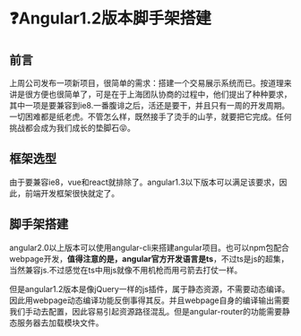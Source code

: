 # ❓Angular1.2版本脚手架搭建

## 前言

上周公司发布一项新项目，很简单的需求：搭建一个交易展示系统而已。按道理来讲是很方便也很简单了，可是在于上海团队协商的过程中，他们提出了种种要求，其中一项是要兼容到ie8.一番腹诽之后，活还是要干，并且只有一周的开发周期。一切困难都是纸老虎。不管怎么样，既然接手了烫手的山芋，就要把它完成。任何挑战都会成为我们成长的垫脚石😝。

## 框架选型

由于要兼容ie8，vue和react就排除了。angular1.3以下版本可以满足该要求，因此，前端开发框架很快就定了。

## 脚手架搭建

angular2.0以上版本可以使用angular-cli来搭建angular项目。也可以npm包配合webpage开发，**值得注意的是，angular官方开发语言是ts**，不过ts是js的超集，当然兼容js.不过感觉在ts中用js就像不用机枪而用弓箭去打仗一样。

但是angular1.2版本是像jQuery一样的js插件，属于静态资源，不需要动态编译。因此用webpage动态编译功能反倒事得其反。并且webpage自身的编译输出需要我们手动去配置，因此容易引起资源路径混乱。但是angular-router的功能需要静态服务器去加载模块文件。